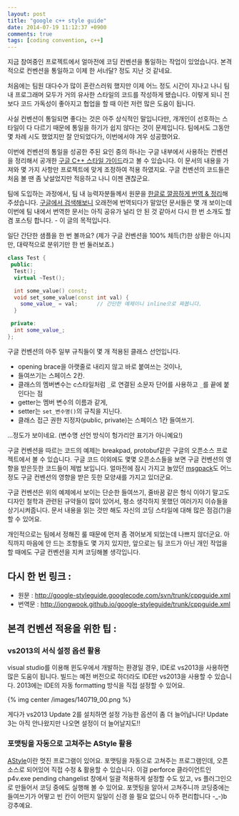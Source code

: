 ```yaml
---
layout: post
title: "google c++ style guide"
date: 2014-07-19 11:12:37 +0900
comments: true
tags: [coding convention, c++] 
---
```


지금 참여중인 프로젝트에서 얼마전에 코딩 컨벤션을 통일하는 작업이 있었습니다. 
본격적으로 컨벤션을 통일하고 이제 한 서너달? 정도 지난 것 같네요. 

처음에는 팀원 대다수가 많이 혼란스러워 했지만 이제 어느 정도 시간이 지나고 나니 팀 내 프로그래머 모두가
거의 유사한 스타일의 코드를 작성하게 됐습니다. 이렇게 되니 전보다 코드 가독성이 좋아지고 협업을 할 때 이런 저런 많은 도움이 됩니다. 

사실 컨벤션이 통일되면 좋다는 것은 아주 상식적인 말입니다만, 개개인이 선호하는 스타일이 다 다르기 때문에 통일을 하기가 쉽지 않다는 것이 문제입니다. 팀에서도 그동안 몇 차례 시도 했었지만 잘 안되었다가, 이번에서야 겨우 성공했어요. 

이번에 컨벤션의 통일을 성공한 주된 요인 중의 하나는 구글 내부에서 사용하는 컨벤션을 정리해서 공개한 [구글 C++ 스타일 가이드](http://google-styleguide.googlecode.com/svn/trunk/cppguide.xml)라고 볼 수 있습니다. 이 문서의 내용을 가져와 몇 가지 사항만 프로젝트에 맞게 조정하여 적용 하였지요. 구글 컨벤션의 코드들은 처음 볼 땐 좀 낮설었지만 적응하고 나니 이젠 괜찮군요. 

팀에 도입하는 과정에서, 팀 내 능력자분들께서 원문을 [한글로 깔끔하게 번역 & 정리](http://jongwook.github.io/google-styleguide/trunk/cppguide.xml)해 주셨습니다. 
[구글에서 검색해보니](https://www.google.co.kr/search?q=google+c%2B%2B+style+guide+%EB%B2%88%EC%97%AD&oq=gooel+c%2B%2B+st&aqs=chrome.2.69i57j0l5.5908j0j4&sourceid=chrome&es_sm=93&ie=UTF-8) 오래전에 번역되다가 말았던 문서들은 몇 개 보이는데 이번에 팀 내에서 번역한 문서는 아직 공유가 널리 안 된 것 같아서 다시 한 번 소개도 할 겸 포스팅 합니다. - 이 글의 목적입니다.

일단 간단한 샘플을 한 번 볼까요? (제가 구글 컨벤션을 100% 체득(?)한 상황은 아니지만, 대략적으로 분위기만 한 번 둘러보죠.)

```cpp
class Test {
 public:
  Test();
  virtual ~Test();

  int some_value() const;
  void set_some_value(const int val) {
    some_value_ = val;      // 간단한 예제이니 inline으로 짜봅니다.
  }

 private:
  int some_value_;
};
```
구글 컨벤션의 아주 일부 규칙들이 몇 개 적용된 클래스 선언입니다. 

 * opening brace을 아랫줄로 내리지 않고 바로 붙여쓰는 것이나, 
 * 들여쓰기는 스페이스 2칸.
 * 클래스의 멤버변수는 c스타일처럼 `_`로 연결된 소문자 단어를 사용하고 `_`를 끝에 붙인다는 점
 * getter는 멤버 변수의 이름과 같게, 
 * setter는 `set_변수명()`의 규칙을 지닌다. 
 * 클래스 접근 권한 지정자(public, private)는 스페이스 1칸 들여쓰기.
 
...정도가 보이네요. (변수명 선언 방식이 헝가리안 표기가 아니예요!)

구글 컨벤션을 따르는 코드의 예제는 breakpad, protobuf같은 구글의 오픈소스 프로젝트에서 볼 수 있습니다. 구글 코드 이외에도 몇몇 오픈소스들을 보면 구글 컨벤션의 영향을 받은듯한 코드들이 제법 보입니다. 얼마전에 잠시 가지고 놀았던 [msgpack](https://github.com/msgpack/msgpack-c)도 어느정도 구글 컨벤션의 영향을 받은 듯한 모양새를 가지고 있더군요. 

구글 컨벤션은 위의 예제에서 보이는 단순한 들여쓰기, 줄바꿈 같은 형식 이야기 말고도 디자인 철학과 관련된 규약들이 많이 있어서, 평소 생각하지 못했던 여러가지 이슈들을 상기시켜줍니다. 문서 내용을 읽는 것만 해도 자신의 코딩 스타일에 대해 많은 점검(?)을 할 수 있어요.

개인적으로는 팀에서 정해진 룰 때문에 먼저 좀 겪어보게 되었는데 나쁘지 않더군요. 아직까지 마음에 안 드는 조항들도 몇 가지 있지만, 앞으로는 팀 코드가 아닌 개인 작업을 할 때에도 구글 컨벤션을 지켜 코딩해볼 생각입니다. 
 
## 다시 한 번 링크 : 

 * 원문 : http://google-styleguide.googlecode.com/svn/trunk/cppguide.xml
 * 번역문 : http://jongwook.github.io/google-styleguide/trunk/cppguide.xml
 
## 본격 컨벤션 적용을 위한 팁 :

### vs2013의 서식 설정 옵션 활용

visual studio를 이용해 윈도우에서 개발하는 환경일 경우, IDE로 vs2013을 사용하면 많은 도움이 됩니다. 빌드는 예전 버전으로 하더라도 IDE만 vs2013을 사용할 수 있습니다. 2013에는 IDE의 자동 formatting 방식을 직접 설정할 수 있어요.

{% img center /images/140719_00.png %}

게다가 vs2013 Update 2를 설치하면 설정 가능한 옵션이 좀 더 늘어납니다! Update 3는 아직 안나왔지만 나오면 설정이 더 늘어날지도!!

### 포맷팅을 자동으로 고쳐주는 AStyle 활용

[AStyle](http://astyle.sourceforge.net/)이란 멋진 프로그램이 있어요. 포맷팅을 자동으로 고쳐주는 프로그램인데, 오픈소스로 되어있어 직접 수정 & 활용할 수 있습니다. 이걸 perforce 클라이언트인 p4v.exe pending changelist 창에서 일괄 적용하게 설정할 수도 있고, vs 플러그인으로 만들어서 코딩 중에도 실행해 볼 수 있어요. 포맷팅을 알아서 고쳐주니까 코딩중에는 들여쓰기가 어떻고 빈 칸이 어떤지 일일이 신경 쓸 필요 없으니 아주 편리합니다 -_-)b 강추예요.

